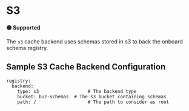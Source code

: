 # S3

**🟢 Supported**

The `s3` cache backend uses schemas stored in s3 to back the onboard schema registry.

## Sample S3 Cache Backend Configuration

```
registry:
  backend:
    type: s3                  # The backend type
    bucket: buz-schemas  # The s3 bucket containing schemas
    path: /                   # The path to consider as root
```
